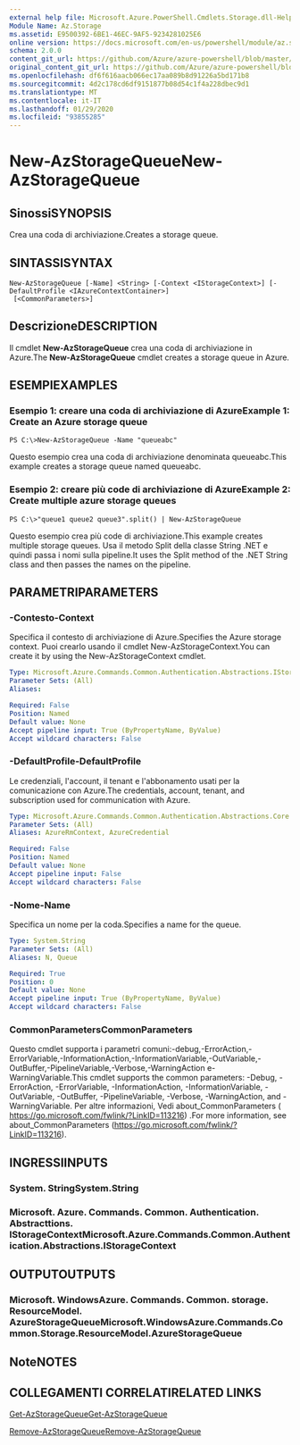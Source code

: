 ```yaml
---
external help file: Microsoft.Azure.PowerShell.Cmdlets.Storage.dll-Help.xml
Module Name: Az.Storage
ms.assetid: E9500392-6BE1-46EC-9AF5-9234281025E6
online version: https://docs.microsoft.com/en-us/powershell/module/az.storage/new-azstoragequeue
schema: 2.0.0
content_git_url: https://github.com/Azure/azure-powershell/blob/master/src/Storage/Storage.Management/help/New-AzStorageQueue.md
original_content_git_url: https://github.com/Azure/azure-powershell/blob/master/src/Storage/Storage.Management/help/New-AzStorageQueue.md
ms.openlocfilehash: df6f616aacb066ec17aa089b8d91226a5bd171b8
ms.sourcegitcommit: 4d2c178cd6df9151877b08d54c1f4a228dbec9d1
ms.translationtype: MT
ms.contentlocale: it-IT
ms.lasthandoff: 01/29/2020
ms.locfileid: "93855285"
---
```

# <span data-ttu-id="2d4eb-101">New-AzStorageQueue</span><span class="sxs-lookup"><span data-stu-id="2d4eb-101">New-AzStorageQueue</span></span>

## <span data-ttu-id="2d4eb-102">Sinossi</span><span class="sxs-lookup"><span data-stu-id="2d4eb-102">SYNOPSIS</span></span>
<span data-ttu-id="2d4eb-103">Crea una coda di archiviazione.</span><span class="sxs-lookup"><span data-stu-id="2d4eb-103">Creates a storage queue.</span></span>

## <span data-ttu-id="2d4eb-104">SINTASSI</span><span class="sxs-lookup"><span data-stu-id="2d4eb-104">SYNTAX</span></span>

```
New-AzStorageQueue [-Name] <String> [-Context <IStorageContext>] [-DefaultProfile <IAzureContextContainer>]
 [<CommonParameters>]
```

## <span data-ttu-id="2d4eb-105">Descrizione</span><span class="sxs-lookup"><span data-stu-id="2d4eb-105">DESCRIPTION</span></span>
<span data-ttu-id="2d4eb-106">Il cmdlet **New-AzStorageQueue** crea una coda di archiviazione in Azure.</span><span class="sxs-lookup"><span data-stu-id="2d4eb-106">The **New-AzStorageQueue** cmdlet creates a storage queue in Azure.</span></span>

## <span data-ttu-id="2d4eb-107">ESEMPI</span><span class="sxs-lookup"><span data-stu-id="2d4eb-107">EXAMPLES</span></span>

### <span data-ttu-id="2d4eb-108">Esempio 1: creare una coda di archiviazione di Azure</span><span class="sxs-lookup"><span data-stu-id="2d4eb-108">Example 1: Create an Azure storage queue</span></span>
```
PS C:\>New-AzStorageQueue -Name "queueabc"
```

<span data-ttu-id="2d4eb-109">Questo esempio crea una coda di archiviazione denominata queueabc.</span><span class="sxs-lookup"><span data-stu-id="2d4eb-109">This example creates a storage queue named queueabc.</span></span>

### <span data-ttu-id="2d4eb-110">Esempio 2: creare più code di archiviazione di Azure</span><span class="sxs-lookup"><span data-stu-id="2d4eb-110">Example 2: Create multiple azure storage queues</span></span>
```
PS C:\>"queue1 queue2 queue3".split() | New-AzStorageQueue
```

<span data-ttu-id="2d4eb-111">Questo esempio crea più code di archiviazione.</span><span class="sxs-lookup"><span data-stu-id="2d4eb-111">This example creates multiple storage queues.</span></span>
<span data-ttu-id="2d4eb-112">Usa il metodo Split della classe String .NET e quindi passa i nomi sulla pipeline.</span><span class="sxs-lookup"><span data-stu-id="2d4eb-112">It uses the Split method of the .NET String class and then passes the names on the pipeline.</span></span>

## <span data-ttu-id="2d4eb-113">PARAMETRI</span><span class="sxs-lookup"><span data-stu-id="2d4eb-113">PARAMETERS</span></span>

### <span data-ttu-id="2d4eb-114">-Contesto</span><span class="sxs-lookup"><span data-stu-id="2d4eb-114">-Context</span></span>
<span data-ttu-id="2d4eb-115">Specifica il contesto di archiviazione di Azure.</span><span class="sxs-lookup"><span data-stu-id="2d4eb-115">Specifies the Azure storage context.</span></span>
<span data-ttu-id="2d4eb-116">Puoi crearlo usando il cmdlet New-AzStorageContext.</span><span class="sxs-lookup"><span data-stu-id="2d4eb-116">You can create it by using the New-AzStorageContext cmdlet.</span></span>

```yaml
Type: Microsoft.Azure.Commands.Common.Authentication.Abstractions.IStorageContext
Parameter Sets: (All)
Aliases:

Required: False
Position: Named
Default value: None
Accept pipeline input: True (ByPropertyName, ByValue)
Accept wildcard characters: False
```

### <span data-ttu-id="2d4eb-117">-DefaultProfile</span><span class="sxs-lookup"><span data-stu-id="2d4eb-117">-DefaultProfile</span></span>
<span data-ttu-id="2d4eb-118">Le credenziali, l'account, il tenant e l'abbonamento usati per la comunicazione con Azure.</span><span class="sxs-lookup"><span data-stu-id="2d4eb-118">The credentials, account, tenant, and subscription used for communication with Azure.</span></span>

```yaml
Type: Microsoft.Azure.Commands.Common.Authentication.Abstractions.Core.IAzureContextContainer
Parameter Sets: (All)
Aliases: AzureRmContext, AzureCredential

Required: False
Position: Named
Default value: None
Accept pipeline input: False
Accept wildcard characters: False
```

### <span data-ttu-id="2d4eb-119">-Nome</span><span class="sxs-lookup"><span data-stu-id="2d4eb-119">-Name</span></span>
<span data-ttu-id="2d4eb-120">Specifica un nome per la coda.</span><span class="sxs-lookup"><span data-stu-id="2d4eb-120">Specifies a name for the queue.</span></span>

```yaml
Type: System.String
Parameter Sets: (All)
Aliases: N, Queue

Required: True
Position: 0
Default value: None
Accept pipeline input: True (ByPropertyName, ByValue)
Accept wildcard characters: False
```

### <span data-ttu-id="2d4eb-121">CommonParameters</span><span class="sxs-lookup"><span data-stu-id="2d4eb-121">CommonParameters</span></span>
<span data-ttu-id="2d4eb-122">Questo cmdlet supporta i parametri comuni:-debug,-ErrorAction,-ErrorVariable,-InformationAction,-InformationVariable,-OutVariable,-OutBuffer,-PipelineVariable,-Verbose,-WarningAction e-WarningVariable.</span><span class="sxs-lookup"><span data-stu-id="2d4eb-122">This cmdlet supports the common parameters: -Debug, -ErrorAction, -ErrorVariable, -InformationAction, -InformationVariable, -OutVariable, -OutBuffer, -PipelineVariable, -Verbose, -WarningAction, and -WarningVariable.</span></span> <span data-ttu-id="2d4eb-123">Per altre informazioni, Vedi about_CommonParameters ( https://go.microsoft.com/fwlink/?LinkID=113216) .</span><span class="sxs-lookup"><span data-stu-id="2d4eb-123">For more information, see about_CommonParameters (https://go.microsoft.com/fwlink/?LinkID=113216).</span></span>

## <span data-ttu-id="2d4eb-124">INGRESSI</span><span class="sxs-lookup"><span data-stu-id="2d4eb-124">INPUTS</span></span>

### <span data-ttu-id="2d4eb-125">System. String</span><span class="sxs-lookup"><span data-stu-id="2d4eb-125">System.String</span></span>

### <span data-ttu-id="2d4eb-126">Microsoft. Azure. Commands. Common. Authentication. Abstracttions. IStorageContext</span><span class="sxs-lookup"><span data-stu-id="2d4eb-126">Microsoft.Azure.Commands.Common.Authentication.Abstractions.IStorageContext</span></span>

## <span data-ttu-id="2d4eb-127">OUTPUT</span><span class="sxs-lookup"><span data-stu-id="2d4eb-127">OUTPUTS</span></span>

### <span data-ttu-id="2d4eb-128">Microsoft. WindowsAzure. Commands. Common. storage. ResourceModel. AzureStorageQueue</span><span class="sxs-lookup"><span data-stu-id="2d4eb-128">Microsoft.WindowsAzure.Commands.Common.Storage.ResourceModel.AzureStorageQueue</span></span>

## <span data-ttu-id="2d4eb-129">Note</span><span class="sxs-lookup"><span data-stu-id="2d4eb-129">NOTES</span></span>

## <span data-ttu-id="2d4eb-130">COLLEGAMENTI CORRELATI</span><span class="sxs-lookup"><span data-stu-id="2d4eb-130">RELATED LINKS</span></span>

[<span data-ttu-id="2d4eb-131">Get-AzStorageQueue</span><span class="sxs-lookup"><span data-stu-id="2d4eb-131">Get-AzStorageQueue</span></span>](./Get-AzStorageQueue.md)

[<span data-ttu-id="2d4eb-132">Remove-AzStorageQueue</span><span class="sxs-lookup"><span data-stu-id="2d4eb-132">Remove-AzStorageQueue</span></span>](./Remove-AzStorageQueue.md)



